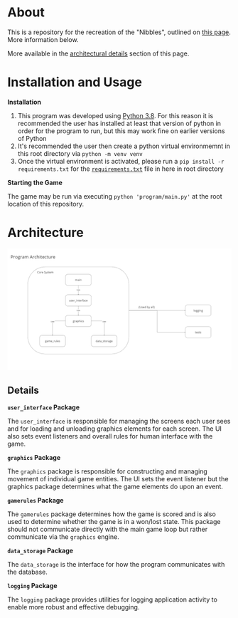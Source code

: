 # About

This is a repository for the recreation of the "Nibbles", outlined on [this page](https://inventwithpython.com/blog/2012/02/20/i-need-practice-programming-49-ideas-for-game-clones-to-code/). More information below.

More available in the [architectural details](#architectural-details) section of this page.

# Installation and Usage

__Installation__

1. This program was developed using [Python 3.8](https://www.python.org/downloads/release/python-386/). For this reason it is recommended the user has installed at least that version of python in order for the program to run, but this may work fine on earlier versions of Python
2. It's recommended the user then create a python virtual environmemnt in this root directory via `python -m venv venv`
3. Once the virtual environment is activated, please run a `pip install -r requirements.txt` for the [`requirements.txt`](requirements.txt) file in here in root directory

__Starting the Game__

The game may be run via executing `python 'program/main.py'` at the root location of this repository.

# Architecture

![Architecture Diagram](assets/architecture.png)

## Details

__`user_interface` Package__

The `user_interface` is responsible for managing the screens each user sees and for loading and unloading graphics elements for each screen. The UI also sets event listeners and overall rules for human interface with the game.

__`graphics` Package__

The `graphics` package is responsible for constructing and managing movement of individual game entities. The UI sets the event listener but the graphics package determines what the game elements do upon an event.

__`gamerules` Package__

The `gamerules` package determines how the game is scored and is also used to determine whether the game is in a won/lost state. This package should not communicate directly with the main game loop but rather communicate via the `graphics` engine.

__`data_storage` Package__

The `data_storage` is the interface for how the program communicates with the database.

__`logging` Package__

The `logging` package provides utilities for logging application activity to enable more robust and effective debugging.